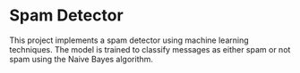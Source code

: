 # Spam Detector

This project implements a spam detector using machine learning techniques. The model is trained to classify messages as either spam or not spam using the Naive Bayes algorithm.
